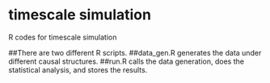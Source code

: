# timescale simulation
R codes for timescale simulation

##There are two different R scripts.
##data_gen.R generates the data under different causal structures.
##run.R calls the data generation, does the statistical analysis, and stores the results.

